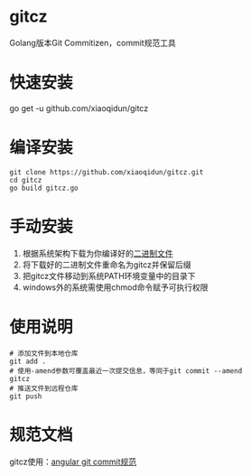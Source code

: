 # gitcz
Golang版本Git Commitizen，commit规范工具
# 快速安装
go get -u github.com/xiaoqidun/gitcz
# 编译安装
```
git clone https://github.com/xiaoqidun/gitcz.git
cd gitcz
go build gitcz.go
```
# 手动安装
1. 根据系统架构下载为你编译好的[二进制文件](https://github.com/xiaoqidun/gitcz/releases)
2. 将下载好的二进制文件重命名为gitcz并保留后缀
3. 把gitcz文件移动到系统PATH环境变量中的目录下
4. windows外的系统需使用chmod命令赋予可执行权限
# 使用说明
```shell script
# 添加文件到本地仓库
git add .
# 使用-amend参数可覆盖最近一次提交信息，等同于git commit --amend
gitcz
# 推送文件到远程仓库
git push
```
# 规范文档
gitcz使用：[angular git commit规范](https://github.com/angular/angular.js/blob/master/DEVELOPERS.md#-git-commit-guidelines)